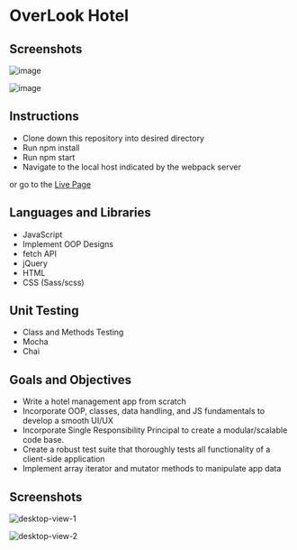 # OverLook Hotel

## Screenshots

![image](https://user-images.githubusercontent.com/50842455/65120208-7f9a5800-d9aa-11e9-8dce-a7f2e0ae4937.png)

![image](https://user-images.githubusercontent.com/50842455/65119926-17e40d00-d9aa-11e9-9739-c008408d6885.png)

## Instructions

- Clone down this repository into desired directory
- Run npm install
- Run npm start
- Navigate to the local host indicated by the webpack server

or go to the <a href="https://chrisdbasham317.github.io/overlook/">Live Page</a>

## Languages and Libraries

- JavaScript
- Implement OOP Designs
- fetch API
- jQuery
- HTML
- CSS (Sass/scss)

## Unit Testing

- Class and Methods Testing
- Mocha
- Chai

## Goals and Objectives

- Write a hotel management app from scratch
- Incorporate OOP, classes, data handling, and JS fundamentals to develop a smooth UI/UX
- Incorporate Single Responsibility Principal to create a modular/scalable code base.
- Create a robust test suite that thoroughly tests all functionality of a client-side application
- Implement array iterator and mutator methods to manipulate app data

## Screenshots

![desktop-view-1](screenshots/desktop-view-1.png)

![desktop-view-2](screenshots/desktop-view-2.png)
